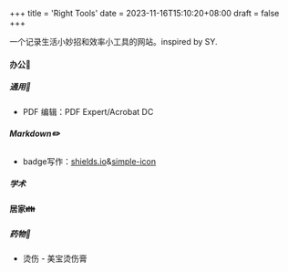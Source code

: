+++
title = 'Right Tools'
date = 2023-11-16T15:10:20+08:00
draft = false
+++

一个记录生活小妙招和效率小工具的网站。inspired by SY.

<!--more-->

#### 办公💼
##### 通用🔧
* PDF 编辑：PDF Expert/Acrobat DC

##### Markdown✏️
* badge写作：[shields.io](https://shields.io/badges/static-badge)&[simple-icon](https://simpleicons.org)

##### 学术


#### 居家👪
##### 药物💊
* 烫伤 - 美宝烫伤膏

